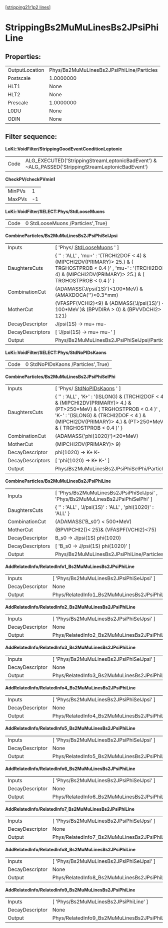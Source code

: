 [[stripping21r1p2 lines]](./stripping21r1p2-index)

# StrippingBs2MuMuLinesBs2JPsiPhiLine

## Properties:

|                |                                           |
|----------------|-------------------------------------------|
| OutputLocation | Phys/Bs2MuMuLinesBs2JPsiPhiLine/Particles |
| Postscale      | 1.0000000                                 |
| HLT1           | None                                      |
| HLT2           | None                                      |
| Prescale       | 1.0000000                                 |
| L0DU           | None                                      |
| ODIN           | None                                      |

## Filter sequence:

**LoKi::VoidFilter/StrippingGoodEventConditionLeptonic**

|      |                                                                                                   |
|------|---------------------------------------------------------------------------------------------------|
| Code | ALG_EXECUTED('StrippingStreamLeptonicBadEvent') & \~ALG_PASSED('StrippingStreamLeptonicBadEvent') |

**CheckPV/checkPVmin1**

|        |     |
|--------|-----|
| MinPVs | 1   |
| MaxPVs | -1  |

**LoKi::VoidFilter/SELECT:Phys/StdLooseMuons**

|      |                                   |
|------|-----------------------------------|
| Code | 0 StdLooseMuons /Particles',True) |

**CombineParticles/Bs2MuMuLinesBs2JPsiPhiSelJpsi**

|                  |                                                                                                                                                                                      |
|------------------|--------------------------------------------------------------------------------------------------------------------------------------------------------------------------------------|
| Inputs           | [ 'Phys/ [StdLooseMuons](./stripping21r1p2-stdloosemuons) ' ]                                                                                                                      |
| DaughtersCuts    | { '' : 'ALL' , 'mu+' : '(TRCHI2DOF \< 4) & (MIPCHI2DV(PRIMARY)\> 25.) & ( TRGHOSTPROB \< 0.4 )' , 'mu-' : '(TRCHI2DOF \< 4) & (MIPCHI2DV(PRIMARY)\> 25.) & ( TRGHOSTPROB \< 0.4 )' } |
| CombinationCut   | (ADAMASS('J/psi(1S)')\<100\*MeV) & (AMAXDOCA('')\<0.3\*mm)                                                                                                                           |
| MotherCut        | (VFASPF(VCHI2)\<9) & (ADMASS('J/psi(1S)') \< 100\*MeV )& (BPVDIRA \> 0) & (BPVVDCHI2\> 121)                                                                                          |
| DecayDescriptor  | J/psi(1S) -\> mu+ mu-                                                                                                                                                                |
| DecayDescriptors | [ 'J/psi(1S) -\> mu+ mu-' ]                                                                                                                                                        |
| Output           | Phys/Bs2MuMuLinesBs2JPsiPhiSelJpsi/Particles                                                                                                                                         |

**LoKi::VoidFilter/SELECT:Phys/StdNoPIDsKaons**

|      |                                    |
|------|------------------------------------|
| Code | 0 StdNoPIDsKaons /Particles',True) |

**CombineParticles/Bs2MuMuLinesBs2JPsiPhiSelPhi**

|                  |                                                                                                                                                                                                                                            |
|------------------|--------------------------------------------------------------------------------------------------------------------------------------------------------------------------------------------------------------------------------------------|
| Inputs           | [ 'Phys/ [StdNoPIDsKaons](./stripping21r1p2-stdnopidskaons) ' ]                                                                                                                                                                          |
| DaughtersCuts    | { '' : 'ALL' , 'K+' : '(ISLONG) & (TRCHI2DOF \< 4 ) & (MIPCHI2DV(PRIMARY)\> 4.) & (PT\>250\*MeV) & ( TRGHOSTPROB \< 0.4 )' , 'K-' : '(ISLONG) & (TRCHI2DOF \< 4 ) & (MIPCHI2DV(PRIMARY)\> 4.) & (PT\>250\*MeV) & ( TRGHOSTPROB \< 0.4 )' } |
| CombinationCut   | (ADAMASS('phi(1020)')\<20\*MeV)                                                                                                                                                                                                            |
| MotherCut        | (MIPCHI2DV(PRIMARY)\> 9)                                                                                                                                                                                                                   |
| DecayDescriptor  | phi(1020) -\> K+ K-                                                                                                                                                                                                                        |
| DecayDescriptors | [ 'phi(1020) -\> K+ K-' ]                                                                                                                                                                                                                |
| Output           | Phys/Bs2MuMuLinesBs2JPsiPhiSelPhi/Particles                                                                                                                                                                                                |

**CombineParticles/Bs2MuMuLinesBs2JPsiPhiLine**

|                  |                                                                                  |
|------------------|----------------------------------------------------------------------------------|
| Inputs           | [ 'Phys/Bs2MuMuLinesBs2JPsiPhiSelJpsi' , 'Phys/Bs2MuMuLinesBs2JPsiPhiSelPhi' ] |
| DaughtersCuts    | { '' : 'ALL' , 'J/psi(1S)' : 'ALL' , 'phi(1020)' : 'ALL' }                       |
| CombinationCut   | (ADAMASS('B_s0') \< 500\*MeV)                                                    |
| MotherCut        | (BPVIPCHI2()\< 25)& (VFASPF(VCHI2)\<75)                                          |
| DecayDescriptor  | B_s0 -\> J/psi(1S) phi(1020)                                                     |
| DecayDescriptors | [ 'B_s0 -\> J/psi(1S) phi(1020)' ]                                             |
| Output           | Phys/Bs2MuMuLinesBs2JPsiPhiLine/Particles                                        |

**AddRelatedInfo/RelatedInfo1_Bs2MuMuLinesBs2JPsiPhiLine**

|                 |                                                        |
|-----------------|--------------------------------------------------------|
| Inputs          | [ 'Phys/Bs2MuMuLinesBs2JPsiPhiSelJpsi' ]             |
| DecayDescriptor | None                                                   |
| Output          | Phys/RelatedInfo1_Bs2MuMuLinesBs2JPsiPhiLine/Particles |

**AddRelatedInfo/RelatedInfo2_Bs2MuMuLinesBs2JPsiPhiLine**

|                 |                                                        |
|-----------------|--------------------------------------------------------|
| Inputs          | [ 'Phys/Bs2MuMuLinesBs2JPsiPhiSelJpsi' ]             |
| DecayDescriptor | None                                                   |
| Output          | Phys/RelatedInfo2_Bs2MuMuLinesBs2JPsiPhiLine/Particles |

**AddRelatedInfo/RelatedInfo3_Bs2MuMuLinesBs2JPsiPhiLine**

|                 |                                                        |
|-----------------|--------------------------------------------------------|
| Inputs          | [ 'Phys/Bs2MuMuLinesBs2JPsiPhiSelJpsi' ]             |
| DecayDescriptor | None                                                   |
| Output          | Phys/RelatedInfo3_Bs2MuMuLinesBs2JPsiPhiLine/Particles |

**AddRelatedInfo/RelatedInfo4_Bs2MuMuLinesBs2JPsiPhiLine**

|                 |                                                        |
|-----------------|--------------------------------------------------------|
| Inputs          | [ 'Phys/Bs2MuMuLinesBs2JPsiPhiSelJpsi' ]             |
| DecayDescriptor | None                                                   |
| Output          | Phys/RelatedInfo4_Bs2MuMuLinesBs2JPsiPhiLine/Particles |

**AddRelatedInfo/RelatedInfo5_Bs2MuMuLinesBs2JPsiPhiLine**

|                 |                                                        |
|-----------------|--------------------------------------------------------|
| Inputs          | [ 'Phys/Bs2MuMuLinesBs2JPsiPhiSelJpsi' ]             |
| DecayDescriptor | None                                                   |
| Output          | Phys/RelatedInfo5_Bs2MuMuLinesBs2JPsiPhiLine/Particles |

**AddRelatedInfo/RelatedInfo6_Bs2MuMuLinesBs2JPsiPhiLine**

|                 |                                                        |
|-----------------|--------------------------------------------------------|
| Inputs          | [ 'Phys/Bs2MuMuLinesBs2JPsiPhiSelJpsi' ]             |
| DecayDescriptor | None                                                   |
| Output          | Phys/RelatedInfo6_Bs2MuMuLinesBs2JPsiPhiLine/Particles |

**AddRelatedInfo/RelatedInfo7_Bs2MuMuLinesBs2JPsiPhiLine**

|                 |                                                        |
|-----------------|--------------------------------------------------------|
| Inputs          | [ 'Phys/Bs2MuMuLinesBs2JPsiPhiSelJpsi' ]             |
| DecayDescriptor | None                                                   |
| Output          | Phys/RelatedInfo7_Bs2MuMuLinesBs2JPsiPhiLine/Particles |

**AddRelatedInfo/RelatedInfo8_Bs2MuMuLinesBs2JPsiPhiLine**

|                 |                                                        |
|-----------------|--------------------------------------------------------|
| Inputs          | [ 'Phys/Bs2MuMuLinesBs2JPsiPhiSelJpsi' ]             |
| DecayDescriptor | None                                                   |
| Output          | Phys/RelatedInfo8_Bs2MuMuLinesBs2JPsiPhiLine/Particles |

**AddRelatedInfo/RelatedInfo9_Bs2MuMuLinesBs2JPsiPhiLine**

|                 |                                                        |
|-----------------|--------------------------------------------------------|
| Inputs          | [ 'Phys/Bs2MuMuLinesBs2JPsiPhiLine' ]                |
| DecayDescriptor | None                                                   |
| Output          | Phys/RelatedInfo9_Bs2MuMuLinesBs2JPsiPhiLine/Particles |
